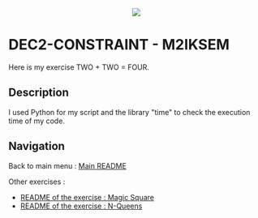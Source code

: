 <p align="center">
  <img src="https://study-eu.s3.amazonaws.com/uploads/university/universit--paris-1-panth-on-sorbonne-479-logo.png">
</p>


# DEC2-CONSTRAINT - M2IKSEM

Here is my exercise TWO + TWO = FOUR.

## Description

I used Python for my script and the library "time" to check the execution time of my code. 



## Navigation
Back to main menu : [Main README](https://github.com/corentinleroux/dec2-constraint/)

Other exercises : 

- [README of the exercise : Magic Square](https://github.com/corentinleroux/dec2-constraint/tree/main/Square)
- [README of the exercise : N-Queens](https://github.com/corentinleroux/dec2-constraint/tree/main/N-Queens)
